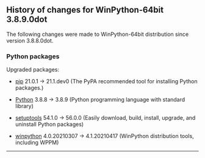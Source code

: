 ﻿## History of changes for WinPython-64bit 3.8.9.0dot

The following changes were made to WinPython-64bit distribution since version 3.8.8.0dot.

### Python packages

Upgraded packages:

  * [pip](https://pypi.org/project/pip) 21.0.1 → 21.1.dev0 (The PyPA recommended tool for installing Python packages.)
  * [Python](http://www.python.org/) 3.8.8 → 3.8.9 (Python programming language with standard library)
  * [setuptools](https://pypi.org/project/setuptools) 54.1.0 → 56.0.0 (Easily download, build, install, upgrade, and uninstall Python packages)
  * [winpython](http://winpython.github.io/) 4.0.20210307 → 4.1.20210417 (WinPython distribution tools, including WPPM)

* * *
